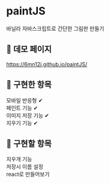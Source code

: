 # paintJS
바닐라 자바스크립트로 간단한 그림판 만들기


## 🚀 데모 페이지</br>
https://6mn12j.github.io/paintJS/

## 🤗 구현한 항목 </br>
모바일 반응형 ✔ </br>
페인트 기능 ✔ </br>
이미지 저장 기능 ✔ </br>
지우기 기능 ✔ </br>

## 🤔 구현할 항목 </br>
지우개 기능 </br>
저장시 이름 설정 </br>
react로 만들어보기 </br>